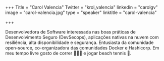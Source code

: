 +++
Title = "Carol Valencia"
Twitter = "krol_valencia"
linkedin = "carolgv"
image = "carol-valencia.jpg"
type = "speaker"
linktitle = "carol-valencia"

+++

Desenvolvedora de Software interessada nas boas práticas de Desenvolvimento Seguro (DevSecops), aplicações nativas na nuvem com resiliência, alta disponibilidade e segurança. Entusiasta da comunidade open-source, co-organizadora das comunidades Docker e Hashicorp. Em meu tempo livre gosto de correr 🏃🏾‍♀️ e jogar beach tennis 🎾. 